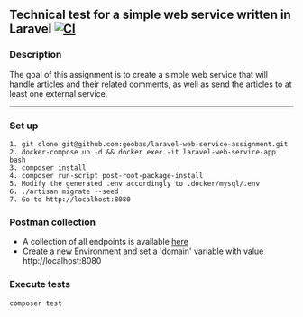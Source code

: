 ## Technical test for a simple web service written in Laravel [![CI](https://github.com/geobas/laravel-web-service-assignment/actions/workflows/ci.yaml/badge.svg)](https://github.com/geobas/laravel-web-service-assignment/actions/workflows/ci.yaml)

### Description
The goal of this assignment is to create a simple web service that will handle articles and their related comments, as well as send the articles to at least one external service.

---

### Set up
```
1. git clone git@github.com:geobas/laravel-web-service-assignment.git
2. docker-compose up -d && docker exec -it laravel-web-service-app bash
3. composer install
4. composer run-script post-root-package-install
5. Modify the generated .env accordingly to .docker/mysql/.env
6. ./artisan migrate --seed
7. Go to http://localhost:8080
```

### Postman collection
* A collection of all endpoints is available [here](https://www.getpostman.com/collections/c16dcee27323e69c3695)
* Create a new Environment and set a 'domain' variable with value http://localhost:8080

### Execute tests
```
composer test
```
